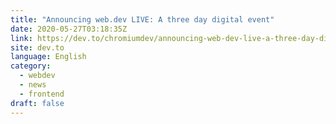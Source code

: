 ```yaml
---
title: "Announcing web.dev LIVE: A three day digital event"
date: 2020-05-27T03:18:35Z
link: https://dev.to/chromiumdev/announcing-web-dev-live-a-three-day-digital-event-2640?utm_medium=RSS&utm_source=news.12bit.vn
site: dev.to
language: English
category:
  - webdev
  - news
  - frontend
draft: false
---
```

